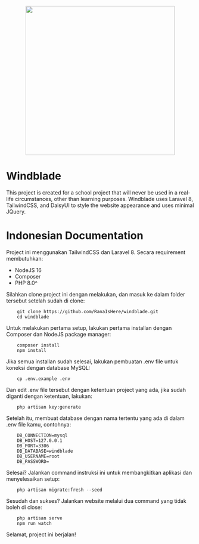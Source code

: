 <p align="center"><a href="https://laravel.com" target="_blank"><img src="https://raw.githubusercontent.com/laravel/art/master/logo-lockup/5%20SVG/2%20CMYK/1%20Full%20Color/laravel-logolockup-cmyk-red.svg" width="400"></a></p>

# Windblade

This project is created for a school project that will never be used in a real-life circumstances, other than learning purposes. Windblade uses Laravel 8, TailwindCSS, and DaisyUI to style the website appearance and uses minimal JQuery.

# Indonesian Documentation

Project ini menggunakan TailwindCSS dan Laravel 8. Secara requirement membutuhkan:

+ NodeJS 16
+ Composer
+ PHP 8.0^

Silahkan clone project ini dengan melakukan, dan masuk ke dalam folder tersebut setelah sudah di clone:

```
    git clone https://github.com/RanaIsHere/windblade.git
    cd windblade
```

Untuk melakukan pertama setup, lakukan pertama installan dengan Composer dan NodeJS package manager:

```
    composer install
    npm install
```

Jika semua installan sudah selesai, lakukan pembuatan .env file untuk koneksi dengan database MySQL:

```
    cp .env.example .env
```

Dan edit .env file tersebut dengan ketentuan project yang ada, jika sudah diganti dengan ketentuan, lakukan:

```
    php artisan key:generate
```

Setelah itu, membuat database dengan nama tertentu yang ada di dalam .env file kamu, contohnya:

```
    DB_CONNECTION=mysql
    DB_HOST=127.0.0.1
    DB_PORT=3306
    DB_DATABASE=windblade
    DB_USERNAME=root
    DB_PASSWORD=
```

Selesai? Jalankan command instruksi ini untuk membangkitkan aplikasi dan menyelesaikan setup:

```
    php artisan migrate:fresh --seed
```

Sesudah dan sukses? Jalankan website melalui dua command yang tidak boleh di close:

```
    php artisan serve
    npm run watch
```

Selamat, project ini berjalan!